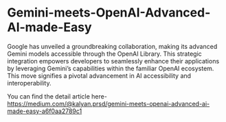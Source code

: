 # Gemini-meets-OpenAI-Advanced-AI-made-Easy

Google has unveiled a groundbreaking collaboration, making its advanced Gemini models accessible through the OpenAI Library. This strategic integration empowers developers to seamlessly enhance their applications by leveraging Gemini’s capabilities within the familiar OpenAI ecosystem. This move signifies a pivotal advancement in AI accessibility and interoperability.

You can find the detail article here- https://medium.com/@kalyan.prsd/gemini-meets-openai-advanced-ai-made-easy-a6f0aa2789c1

